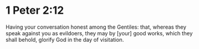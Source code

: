 # 1 Peter 2:12

Having your conversation honest among the Gentiles: that, whereas they speak against you as evildoers, they may by [your] good works, which they shall behold, glorify God in the day of visitation.